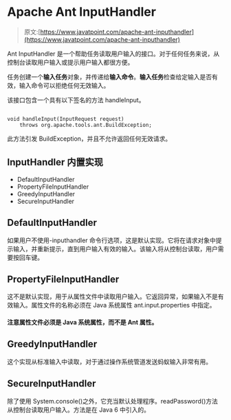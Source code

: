 # Apache Ant InputHandler

> 原文:[https://www.javatpoint.com/apache-ant-inputhandler](https://www.javatpoint.com/apache-ant-inputhandler)

Ant InputHandler 是一个帮助任务读取用户输入的接口。对于任何任务来说，从控制台读取用户输入或提示用户输入都很方便。

任务创建一个**输入任务**对象，并传递给**输入命令**。**输入任务**检查给定输入是否有效，输入命令可以拒绝任何无效输入。

该接口包含一个具有以下签名的方法 handleInput。

```

void handleInput(InputRequest request)
    throws org.apache.tools.ant.BuildException;

```

此方法引发 BuildException，并且不允许返回任何无效请求。

## InputHandler 内置实现

*   DefaultInputHandler
*   PropertyFileInputHandler
*   GreedyInputHandler
*   SecureInputHandler

## DefaultInputHandler

如果用户不使用-inputhandler 命令行选项，这是默认实现。它将在请求对象中提示输入，并重新提示，直到用户输入有效的输入。该输入将从控制台读取，用户需要按回车键。

## PropertyFileInputHandler

这不是默认实现，用于从属性文件中读取用户输入。它返回异常，如果输入不是有效输入。属性文件的名称必须在 Java 系统属性 ant.input.properties 中指定。

#### 注意属性文件必须是 Java 系统属性，而不是 Ant 属性。

## GreedyInputHandler

这个实现从标准输入中读取，对于通过操作系统管道发送蚂蚁输入非常有用。

## SecureInputHandler

除了使用 System.console()之外，它充当默认处理程序。readPassword()方法从控制台读取用户输入。方法是在 Java 6 中引入的。